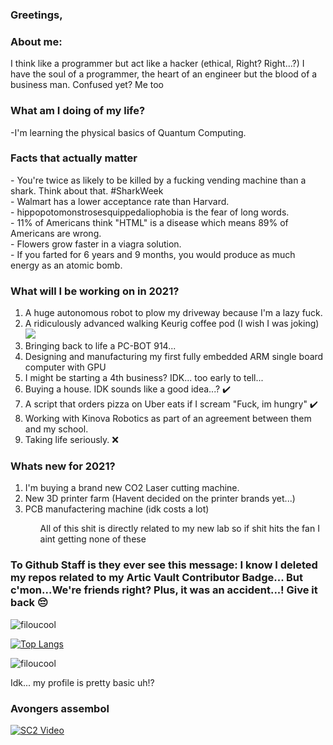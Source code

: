 ### Greetings,

### About me:
  <p>I think like a programmer but act like a hacker (ethical, Right? Right...?)  
  I have the soul of a programmer, the heart of an engineer but the blood of a business man. 
  Confused yet? Me too </p>
  
 ### What am I doing of my life?
 <p>
  -I'm learning the physical basics of Quantum Computing.
 </p>
  

### Facts that actually matter
<p>
- You're twice as likely to be killed by a fucking vending machine than a shark. Think about that. #SharkWeek <br>
- Walmart has a lower acceptance rate than Harvard. <br>
- hippopotomonstrosesquippedaliophobia is the fear of long words. <br>
- 11% of Americans think "HTML" is a disease which means 89% of Americans are wrong. <br>
- Flowers grow faster in a viagra solution. <br>
- If you farted for 6 years and 9 months, you would produce as much energy as an atomic bomb. <br>
</p>

### What will I be working on in 2021?
<p>
<ol>
<li> A huge autonomous robot to plow my driveway because I'm a lazy fuck. </li>
<li> A ridiculously advanced walking Keurig coffee pod (I wish I was joking)<img src="https://forthebadge.com/images/badges/you-didnt-ask-for-this.svg"> </li>

<li> Bringing back to life a PC-BOT 914... </li>
<li> Designing and manufacturing my first fully embedded ARM single board computer with GPU </li>
<li> I might be starting a 4th business? IDK... too early to tell... </li>
<li> Buying a house. IDK sounds like a good idea...? ✔️ </li>
<li> A script that orders pizza on Uber eats if I scream "Fuck, im hungry" ✔️ </li>
<li> Working with Kinova Robotics as part of an agreement between them and my school. </li>
<li> Taking life seriously. ❌ </li>
</ol>
</p>

### Whats new for 2021?
<p>
  <ol>
    <li> I'm buying a brand new CO2 Laser cutting machine.</li>
    <li> New 3D printer farm (Havent decided on the printer brands yet...) </li>
    <li> PCB manufactering machine (idk costs a lot) </li>
    <ul> All of this shit is directly related to my new lab so if shit hits the fan I aint getting none of these </ul>
  </ol>
</p>

<h3>To Github Staff is they ever see this message: I know I deleted my repos related to my Artic Vault Contributor Badge... But c'mon...We're friends right? Plus, it was an accident...! Give it back 😔</h3>

<img src="https://github-readme-stats.vercel.app/api?username=filoucool&show_icons=true" alt="filoucool" />

[![Top Langs](https://github-readme-stats.vercel.app/api/top-langs/?username=filoucool)](https://github.com/filoucool/github-readme-stats)<p align="left"> <img src="https://komarev.com/ghpvc/?username=filoucool" alt="filoucool" /> </p>

<p> Idk... my profile is pretty basic uh!?</p>

<h3>Avongers assembol</h3>

[![SC2 Video](https://img.youtube.com/vi/B3WJaC-7g2c/0.jpg)](https://www.youtube.com/watch?v=B3WJaC-7g2c)
